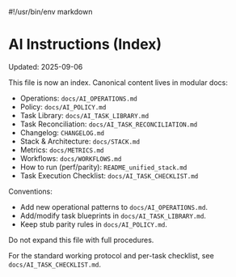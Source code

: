 #!/usr/bin/env markdown

# AI Instructions (Index)

Updated: 2025-09-06

This file is now an index. Canonical content lives in modular docs:

-    Operations: `docs/AI_OPERATIONS.md`
-    Policy: `docs/AI_POLICY.md`
-    Task Library: `docs/AI_TASK_LIBRARY.md`
-    Task Reconciliation: `docs/AI_TASK_RECONCILIATION.md`
-    Changelog: `CHANGELOG.md`
-    Stack & Architecture: `docs/STACK.md`
-    Metrics: `docs/METRICS.md`
-    Workflows: `docs/WORKFLOWS.md`
-    How to run (perf/parity): `README_unified_stack.md`
-    Task Execution Checklist: `docs/AI_TASK_CHECKLIST.md`

Conventions:

-    Add new operational patterns to `docs/AI_OPERATIONS.md`.
-    Add/modify task blueprints in `docs/AI_TASK_LIBRARY.md`.
-    Keep stub parity rules in `docs/AI_POLICY.md`.

Do not expand this file with full procedures.

For the standard working protocol and per-task checklist, see `docs/AI_TASK_CHECKLIST.md`.
